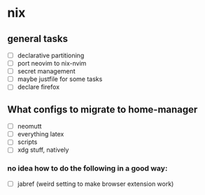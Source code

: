 # nix

## general tasks
- [ ] declarative partitioning
- [ ] port neovim to nix-nvim
- [ ] secret management
- [ ] maybe justfile for some tasks
- [ ] declare firefox

## What configs to migrate to home-manager
- [ ] neomutt
- [ ] everything latex
- [ ] scripts
- [ ] xdg stuff, natively

### no idea how to do the following in a good way: 
- [ ] jabref (weird setting to make browser extension work)
